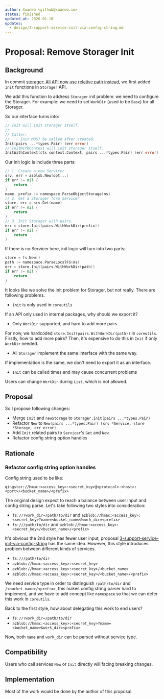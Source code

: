 ```yaml
---
author: Xuanwo <github@xuanwo.io>
status: finished
updated_at: 2020-01-16
updates:
  - design/3-support-service-init-via-config-string.md
---
```


# Proposal: Remove Storager Init

## Background

In commit [storager: All API now use relative path instead](https://github.com/Xuanwo/storage/commit/1cb485ec1f64d59cff19414005f9f602b3721cef), we first added `Init` functions in `Storager` API.

We add this function to address `Storager` init problem: we need to configure the Storager. For example: we need to set `WorkDir` (used to be `Base`) for all Storager.

So our interface turns into:

```go
// Init will init storager itself.
//
// Caller:
//   - Init MUST be called after created.
Init(pairs ...*types.Pair) (err error)
// InitWithContext will init storager itself.
InitWithContext(ctx context.Context, pairs ...*types.Pair) (err error)
```

Our init logic is include three parts:

```go
// 1. Create a new Servicer
srv, err = azblob.New(opt...)
if err != nil {
    return
}
name, prefix := namespace.ParseObjectStorage(ns)
// 2. Get a Storager form Servicer
store, err = srv.Get(name)
if err != nil {
    return
}
// 3. Init Storager with pairs.
err = store.Init(pairs.WithWorkDir(prefix))
if err != nil {
    return
}
```

If there is no Servicer here, init logic will turn into two parts:

```go
store = fs.New()
path := namespace.ParseLocalFS(ns)
err = store.Init(pairs.WithWorkDir(path))
if err != nil {
    return
}
```

It looks like we solve the init problem for Storager, but not really.  There are following problems.

- `Init` is only used in `coreutils`

If an API only used in internal packages, why should we export it?

- Only `WorkDir` supported, and hard to add more pairs

For now, we hardcoded `store.Init(pairs.WithWorkDir(path))` in `coreutils`. Firstly, how to add more pairs? Then, it's expensive to do this in `Init` if only `WorkDir` needed.

- All `Storager` implement the same interface with the same way.

If implementation is the same, we don't need to export it as an interface.

- `Init` can be called times and may cause concurrent problems

Users can change `WorkDir` during `List`, which is not allowed.

## Proposal

So I propose following changes:

- Merge `Init` and `newStorage` to `Storager.init(pairs ...*types.Pair)`
- Refactor `New` to `New(pairs ...*types.Pair) (srv *Service, store *Storage, err error)`
- Add `Init` related pairs to `Servicer`'s `Get` and `New`
- Refactor config string option handles

## Rationale

### Refactor config string option handles

Config string used to be like:

`qingstor://hmac:<access_key>:<secret_key>@<protocol>:<host>:<port>/<bucket_name>/<prefix>`

The original design expect to reach a balance between user input and config string parse. Let's take following two styles into consideration:

- `fs://?work_dir=/path/to/dir` and `azblob://hmac:<access_key>:<secret_key>?name=<bucket_name>&work_dir=<prefix>`
- `fs:///path/to/dir` and `azblob://hmac:<access_key>:<secret_key>/<bucket_name>/<prefix>`

It's obvious the 2nd style has fewer user input, proposal [3-support-service-init-via-config-string](./3-support-service-init-via-config-string.md) has the same idea. However, this style introduces problem between different kinds of services.

- `fs:///path/to/dir`
- `azblob://hmac:<access_key>:<secret_key>`
- `azblob://hmac:<access_key>:<secret_key>/<bucket_name>`
- `azblob://hmac:<access_key>:<secret_key>/<bucket_name>/<prefix>`

We need service type in order to distinguish `/path/to/dir` and `/<bucket_name>/<prefix>`, this makes config string parser hard to implement, and we have to add concept like `namespace` so that we can defer this work in `coreutils`.

Back to the first style, how about delegating this work to end users?

- `fs://?work_dir=/path/to/dir`
- `azblob://hmac:<access_key>:<secret_key>?name=<bucket_name>&work_dir=<prefix>`

Now, both `name` and `work_dir` can be parsed without service type.

## Compatibility

Users who call services `New` or `Init` directly will facing breaking changes.

## Implementation

Most of the work would be done by the author of this proposal.